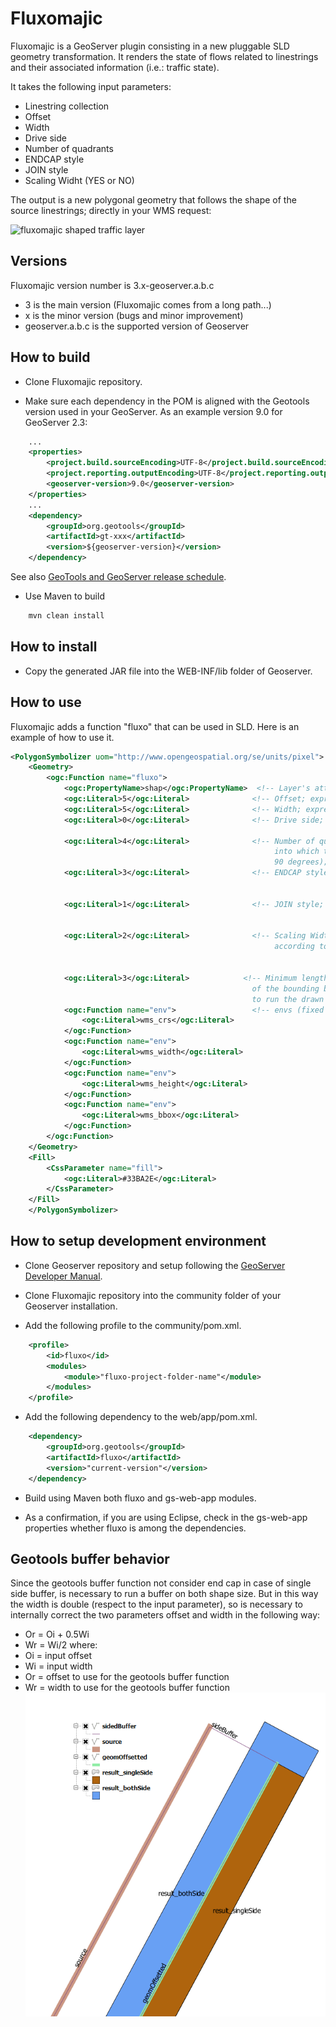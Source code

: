 Fluxomajic
=======

Fluxomajic is a GeoServer plugin consisting in a new pluggable SLD geometry transformation. It renders the state of flows related to linestrings and their associated information (i.e.: traffic state).

It takes the following input parameters:

- Linestring collection
- Offset
- Width
- Drive side
- Number of quadrants
- ENDCAP style
- JOIN style
- Scaling Widht (YES or NO)

The output is a new polygonal geometry that follows the shape of the source linestrings; directly in your WMS request:

![fluxomajic shaped traffic layer](https://raw.github.com/geobeyond/fluxomajic/master/img/fluxomajic.jpg "fluxomajic behavior")


## Versions

Fluxomajic version number is 3.x-geoserver.a.b.c

- 3 is the main version (Fluxomajic comes from a long path...)
- x is the minor version (bugs and minor improvement)
- geoserver.a.b.c is the supported version of Geoserver


## How to build

+ Clone Fluxomajic repository.

+ Make sure each dependency in the POM is aligned with the Geotools version used in your GeoServer. As an example version 9.0 for GeoServer 2.3:

```xml
    ...
	<properties>
		<project.build.sourceEncoding>UTF-8</project.build.sourceEncoding>
		<project.reporting.outputEncoding>UTF-8</project.reporting.outputEncoding>
		<geoserver-version>9.0</geoserver-version>
	</properties>
    ...
	<dependency>
		<groupId>org.geotools</groupId>
		<artifactId>gt-xxx</artifactId>
		<version>${geoserver-version}</version>
	</dependency>
```

See also [GeoTools and GeoServer release schedule](http://geoserver.org/display/GEOS/GeoTools+and+GeoServer+release+schedule).

+ Use Maven to build

```bash
	mvn clean install
```


## How to install

+ Copy the generated JAR file into the WEB-INF/lib folder of Geoserver.


## How to use

Fluxomajic adds a function "fluxo" that can be used in SLD. Here is an example of how to use it.

```xml
<PolygonSymbolizer uom="http://www.opengeospatial.org/se/units/pixel">
    <Geometry>
        <ogc:Function name="fluxo">
            <ogc:PropertyName>shap</ogc:PropertyName>  <!-- Layer's attribute name -->
            <ogc:Literal>5</ogc:Literal>              <!-- Offset; expressed in pixel -->
            <ogc:Literal>5</ogc:Literal>              <!-- Width; expressed in pixel -->
            <ogc:Literal>0</ogc:Literal>              <!-- Drive side;   0 = RIGHT(default),
                                                                         1 = LEFT -->
            <ogc:Literal>4</ogc:Literal>              <!-- Number of quandrants (number of facets
                                                           into which to divide a fillet of
                                                           90 degrees);  16(default) -->
            <ogc:Literal>3</ogc:Literal>              <!-- ENDCAP style; 1 = ROUND(default),
                                                                         2 = FLAT,
                                                                         3 = SQUARE -->
            <ogc:Literal>1</ogc:Literal>              <!-- JOIN style;   1 = ROUND(default),
                                                                         2 = MITRE,
                                                                         3 = BEVEL -->
            <ogc:Literal>2</ogc:Literal>              <!-- Scaling Width (if the width has to scale
                                                           according to zoom level);
                                                                         1 = YES(default),
                                                                         2 = NO -->
            <ogc:Literal>3</ogc:Literal>            <!-- Minimum length (ni pixel) of the diagonal 
                                                      of the bounding box of the single geometry
                                                      to run the drawn process;  3(default) -->
            <ogc:Function name="env">                 <!-- envs (fixed and mandatory) -->
                <ogc:Literal>wms_crs</ogc:Literal>
            </ogc:Function>
            <ogc:Function name="env">
                <ogc:Literal>wms_width</ogc:Literal>
            </ogc:Function>
            <ogc:Function name="env">
                <ogc:Literal>wms_height</ogc:Literal>
            </ogc:Function>
            <ogc:Function name="env">
                <ogc:Literal>wms_bbox</ogc:Literal>
            </ogc:Function>
        </ogc:Function>
    </Geometry>
    <Fill>
        <CssParameter name="fill">
            <ogc:Literal>#33BA2E</ogc:Literal>
        </CssParameter>
    </Fill>
    </PolygonSymbolizer>
```


## How to setup development environment

+ Clone Geoserver repository and setup following the [GeoServer Developer Manual](http://docs.geoserver.org/stable/en/developer/).

+ Clone Fluxomajic repository into the community folder of your Geoserver installation.

+ Add the following profile to the community/pom.xml.

```xml
    <profile>
        <id>fluxo</id>
        <modules>
            <module>"fluxo-project-folder-name"</module>
        </modules>
    </profile>
```

+ Add the following dependency to the web/app/pom.xml.

```xml
    <dependency>
        <groupId>org.geotools</groupId>
        <artifactId>fluxo</artifactId>
        <version>"current-version"</version>
    </dependency>
```

+ Build using Maven both fluxo and gs-web-app modules.

+ As a confirmation, if you are using Eclipse, check in the gs-web-app properties whether fluxo is among the dependencies.

## Geotools buffer behavior

Since the geotools buffer function not consider end cap in case of single side buffer, is necessary to run a buffer on both shape size.
But in this way the width is double (respect to the input parameter), so is necessary to internally correct the two parameters offset and width in the following way:
+ Or = Oi + 0.5Wi
+ Wr = Wi/2
where:
+ Oi = input offset
+ Wi = input width
+ Or = offset to use for the geotools buffer function
+ Wr = width to use for the geotools buffer function  
![fluxomajic workflow](/img/workflow.png?raw=true "getools buffer behavior")

